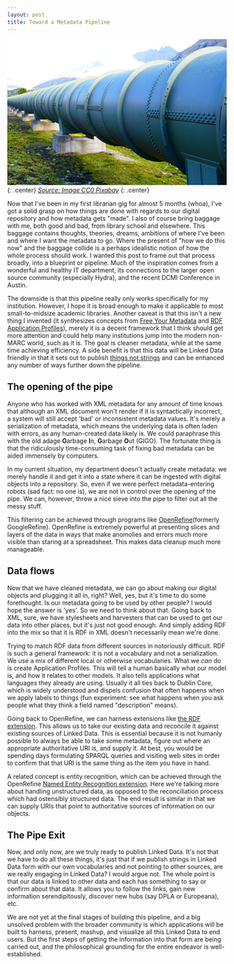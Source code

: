 ```yaml
---
layout: post
title: Toward a Metadata Pipeline
---
```


![The metadata version of this](/images/water-pipeline.jpg)
{: .center}
[*Source: Image CC0 Pixabay*](/images/water-pipeline.jpg)
{: .center}  

Now that I've been in my first librarian gig for almost 5 months (whoa), I've got a solid grasp on how things are done with regards to our digital repository and how metadata gets "made". I also of course bring baggage with me, both good and bad, from library school and elsewhere. This baggage contains thoughts, theories, dreams, ambitions of where I've been and where I want the metadata to go. Where the present of "how we do this now" and the baggage collide is a perhaps idealistic notion of how the whole process should work. I wanted this post to frame out that process broadly, into a blueprint or pipeline. Much of the inspiration comes from a wonderful and healthy IT department, its connections to the larger open source community (especially Hydra), and the recent DCMI Conference in Austin.   

The downside is that this pipeline really only works specifically for my institution. However, I hope it is broad enough to make it applicable to most small-to-midsize academic libraries. Another caveat is that this isn't a new thing I invented (it synthesizes concepts from [Free Your Metadata](freeyourmetadata.org) and [RDF Application Profiles](http://wiki.dublincore.org/index.php/RDF_Application_Profiles)), merely it is a decent framework that I think should get more attention and could help many institutions jump into the modern non-MARC world, such as it is. The goal is cleaner metadata, while at the same time achieving efficiency. A side benefit is that this data will be Linked Data friendly in that it sets out to publish [things not strings](http://youtu.be/GDApdVcCQ9A?t=14m44s) and can be enhanced any number of ways further down the pipeline.   

## The opening of the pipe

Anyone who has worked with XML metadata for any amount of time knows that although an XML document won't render if it is syntactically incorrect, a system will still accept 'bad' or inconsistent metadata values. It's merely a serialization of metadata, which means the underlying data is often laden with errors, as any human-created data likely is. We could paraphrase this with the old adage **G**arbage **I**n, **G**arbage **O**ut (GIGO). The fortunate thing is that the ridiculously time-consuming task of fixing bad metadata can be aided immensely by computers.  

In my current situation, my department doesn't actually create metadata: we merely handle it and get it into a state where it can be ingested with digital objects into a repository. So, even if we were perfect metadata-entering robots (sad fact: no one is), we are not in control over the opening of the pipe. We can, however, throw a nice sieve into the pipe to filter out all the messy stuff.   

This filtering can be achieved through programs like [OpenRefine](http://openrefine.org/)(formerly GoogleRefine). OpenRefine is extremely powerful at presenting slices and layers of the data in ways that make anomolies and errors much more visible than staring at a spreadsheet. This makes data cleanup much more manageable.   

## Data flows  

Now that we have cleaned metadata, we can go about making our digital objects and plugging it all in, right? Well, yes, but it's time to do some forethought. Is our metadata going to be used by other people? I would hope the answer is 'yes'. So we need to think about that. Going back to XML, sure, we have stylesheets and harvesters that can be used to get our data into other places, but it's just not good enough. And simply adding RDF into the mix so that it is RDF in XML doesn't necessarily mean we're done.  

Trying to match RDF data from different sources in notoriously difficult. RDF is such a general framework: it is not a vocabulary and not a serialization. We use a mix of different local or otherwise vocabularies. What we *can* do is create Application Profiles. This will tell a human basically what our model is, and how it relates to other models. It also tells applications what languages they already are using. Usually it all ties back to Dublin Core, which is widely understood and dispels confusion that often happens when we apply labels to things (fun experiment: see what happens when you ask people what they think a field named "description" means).    

Going back to OpenRefine, we can harness extensions like [the RDF extension](http://refine.deri.ie/). This allows us to take our existing data and reconcile it against existing sources of Linked Data. This is essential because it is not humanly possible to always be able to take some metadata, figure out where an appropriate authoritative URI is, and supply it. At best, you would be spending days formulating SPARQL queries and visiting web sites in order to confirm that that URI is the same thing as the item you have in hand.  

A related concept is entity recognition, which can be achieved through the OpenRefine [Named Entity Recognition extension](http://software.freeyourmetadata.org/ner-extension/). Here we're talking more about handling unstructured data, as opposed to the reconciliation process which had ostensibly structured data. The end result is similar in that we can supply URIs that point to authoritative sources of information on our objects.  

## The Pipe Exit

Now, and only now, are we truly ready to publish Linked Data. It's not that we have to do all these things, it's just that if we publish strings in Linked Data form with our own vocabularies and not pointing to other sources, are we really engaging in Linked Data? I would argue not. The whole point is that our data is linked to other data and each has something to say or confirm about that data. It allows you to follow the links, gain new information serendipitously, discover new hubs (say DPLA or Europeana), etc.  

We are not yet at the final stages of building this pipeline, and a big unsolved problem with the broader community is which applications will be built to harness, present, mashup, and visualize all this Linked Data to end users. But the first steps of getting the information into that form are being carried out, and the philosophical grounding for the entire endeavor is well-established.  
